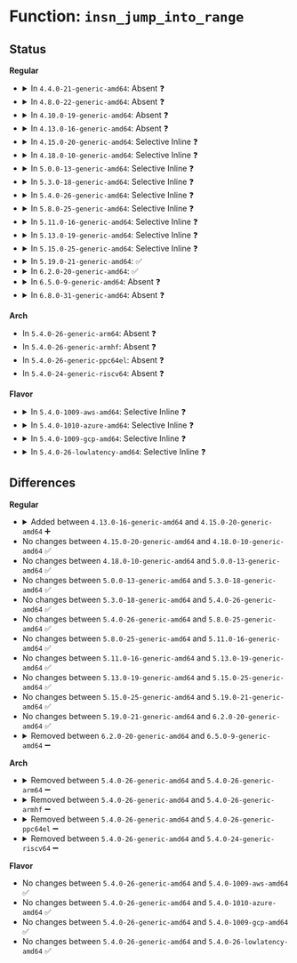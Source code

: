 # Function: <code>insn_jump_into_range</code>

## Status
<b>Regular</b>
<ul>
<li>
<details>
<summary>In <code>4.4.0-21-generic-amd64</code>: Absent ❓</summary>

```json
{
  "name": "insn_jump_into_range",
  "collision_type": "Unique Static",
  "inline_type": "Full",
  "funcs": [
    {
      "addr": 18446744071579238605,
      "name": "insn_jump_into_range",
      "external": false,
      "loc": "arch/x86/kernel/kprobes/opt.c:202",
      "file": "arch/x86/kernel/kprobes/opt.c",
      "inline": "not declared, inlined",
      "caller_inline": [
        "arch/x86/kernel/kprobes/opt.c:can_optimize"
      ],
      "caller_func": []
    }
  ],
  "symbols": []
}
```
</details>
</li>
<li>
<details>
<summary>In <code>4.8.0-22-generic-amd64</code>: Absent ❓</summary>

```json
{
  "name": "insn_jump_into_range",
  "collision_type": "Unique Static",
  "inline_type": "Full",
  "funcs": [
    {
      "addr": 18446744071579238093,
      "name": "insn_jump_into_range",
      "external": false,
      "loc": "arch/x86/kernel/kprobes/opt.c:203",
      "file": "arch/x86/kernel/kprobes/opt.c",
      "inline": "not declared, inlined",
      "caller_inline": [
        "arch/x86/kernel/kprobes/opt.c:can_optimize"
      ],
      "caller_func": []
    }
  ],
  "symbols": []
}
```
</details>
</li>
<li>
<details>
<summary>In <code>4.10.0-19-generic-amd64</code>: Absent ❓</summary>

```json
{
  "name": "insn_jump_into_range",
  "collision_type": "Unique Static",
  "inline_type": "Full",
  "funcs": [
    {
      "addr": 18446744071579250541,
      "name": "insn_jump_into_range",
      "external": false,
      "loc": "arch/x86/kernel/kprobes/opt.c:203",
      "file": "arch/x86/kernel/kprobes/opt.c",
      "inline": "not declared, inlined",
      "caller_inline": [
        "arch/x86/kernel/kprobes/opt.c:can_optimize"
      ],
      "caller_func": []
    }
  ],
  "symbols": []
}
```
</details>
</li>
<li>
<details>
<summary>In <code>4.13.0-16-generic-amd64</code>: Absent ❓</summary>

```json
{
  "name": "insn_jump_into_range",
  "collision_type": "Unique Static",
  "inline_type": "Full",
  "funcs": [
    {
      "addr": 18446744071579246518,
      "name": "insn_jump_into_range",
      "external": false,
      "loc": "arch/x86/kernel/kprobes/opt.c:215",
      "file": "arch/x86/kernel/kprobes/opt.c",
      "inline": "not declared, inlined",
      "caller_inline": [
        "arch/x86/kernel/kprobes/opt.c:can_optimize"
      ],
      "caller_func": []
    }
  ],
  "symbols": []
}
```
</details>
</li>
<li>
<details>
<summary>In <code>4.15.0-20-generic-amd64</code>: Selective Inline ❓</summary>

```c
int insn_jump_into_range(struct insn * insn, long unsigned int start, int len)
```

```json
{
  "name": "insn_jump_into_range",
  "collision_type": "Unique Static",
  "inline_type": "Selective",
  "funcs": [
    {
      "addr": 18446744071579262784,
      "name": "insn_jump_into_range",
      "external": false,
      "loc": "arch/x86/kernel/kprobes/opt.c:215",
      "file": "arch/x86/kernel/kprobes/opt.c",
      "inline": "not declared, inlined",
      "caller_inline": [],
      "caller_func": [
        "arch/x86/kernel/kprobes/opt.c:can_optimize",
        "arch/x86/kernel/kprobes/opt.c:can_optimize"
      ]
    }
  ],
  "symbols": [
    {
      "addr": 18446744071579262784,
      "name": "insn_jump_into_range",
      "section": ".text",
      "bind": "STB_LOCAL",
      "size": 93
    }
  ]
}
```
</details>
</li>
<li>
<details>
<summary>In <code>4.18.0-10-generic-amd64</code>: Selective Inline ❓</summary>

```c
int insn_jump_into_range(struct insn * insn, long unsigned int start, int len)
```

```json
{
  "name": "insn_jump_into_range",
  "collision_type": "Unique Static",
  "inline_type": "Selective",
  "funcs": [
    {
      "addr": 18446744071579273984,
      "name": "insn_jump_into_range",
      "external": false,
      "loc": "arch/x86/kernel/kprobes/opt.c:215",
      "file": "arch/x86/kernel/kprobes/opt.c",
      "inline": "not declared, inlined",
      "caller_inline": [],
      "caller_func": [
        "arch/x86/kernel/kprobes/opt.c:can_optimize",
        "arch/x86/kernel/kprobes/opt.c:can_optimize"
      ]
    }
  ],
  "symbols": [
    {
      "addr": 18446744071579273984,
      "name": "insn_jump_into_range",
      "section": ".text",
      "bind": "STB_LOCAL",
      "size": 91
    }
  ]
}
```
</details>
</li>
<li>
<details>
<summary>In <code>5.0.0-13-generic-amd64</code>: Selective Inline ❓</summary>

```c
int insn_jump_into_range(struct insn * insn, long unsigned int start, int len)
```

```json
{
  "name": "insn_jump_into_range",
  "collision_type": "Unique Static",
  "inline_type": "Selective",
  "funcs": [
    {
      "addr": 18446744071579297984,
      "name": "insn_jump_into_range",
      "external": false,
      "loc": "arch/x86/kernel/kprobes/opt.c:220",
      "file": "arch/x86/kernel/kprobes/opt.c",
      "inline": "not declared, inlined",
      "caller_inline": [],
      "caller_func": [
        "arch/x86/kernel/kprobes/opt.c:can_optimize",
        "arch/x86/kernel/kprobes/opt.c:can_optimize"
      ]
    }
  ],
  "symbols": [
    {
      "addr": 18446744071579297984,
      "name": "insn_jump_into_range",
      "section": ".text",
      "bind": "STB_LOCAL",
      "size": 91
    }
  ]
}
```
</details>
</li>
<li>
<details>
<summary>In <code>5.3.0-18-generic-amd64</code>: Selective Inline ❓</summary>

```c
int insn_jump_into_range(struct insn * insn, long unsigned int start, int len)
```

```json
{
  "name": "insn_jump_into_range",
  "collision_type": "Unique Static",
  "inline_type": "Selective",
  "funcs": [
    {
      "addr": 18446744071579314480,
      "name": "insn_jump_into_range",
      "external": false,
      "loc": "arch/x86/kernel/kprobes/opt.c:206",
      "file": "arch/x86/kernel/kprobes/opt.c",
      "inline": "not declared, inlined",
      "caller_inline": [],
      "caller_func": [
        "arch/x86/kernel/kprobes/opt.c:can_optimize",
        "arch/x86/kernel/kprobes/opt.c:can_optimize"
      ]
    }
  ],
  "symbols": [
    {
      "addr": 18446744071579314480,
      "name": "insn_jump_into_range",
      "section": ".text",
      "bind": "STB_LOCAL",
      "size": 113
    }
  ]
}
```
</details>
</li>
<li>
<details>
<summary>In <code>5.4.0-26-generic-amd64</code>: Selective Inline ❓</summary>

```c
int insn_jump_into_range(struct insn * insn, long unsigned int start, int len)
```

```json
{
  "name": "insn_jump_into_range",
  "collision_type": "Unique Static",
  "inline_type": "Selective",
  "funcs": [
    {
      "addr": 18446744071579318560,
      "name": "insn_jump_into_range",
      "external": false,
      "loc": "arch/x86/kernel/kprobes/opt.c:206",
      "file": "arch/x86/kernel/kprobes/opt.c",
      "inline": "not declared, inlined",
      "caller_inline": [],
      "caller_func": [
        "arch/x86/kernel/kprobes/opt.c:can_optimize",
        "arch/x86/kernel/kprobes/opt.c:can_optimize"
      ]
    }
  ],
  "symbols": [
    {
      "addr": 18446744071579318560,
      "name": "insn_jump_into_range",
      "section": ".text",
      "bind": "STB_LOCAL",
      "size": 113
    }
  ]
}
```
</details>
</li>
<li>
<details>
<summary>In <code>5.8.0-25-generic-amd64</code>: Selective Inline ❓</summary>

```c
int insn_jump_into_range(struct insn * insn, long unsigned int start, int len)
```

```json
{
  "name": "insn_jump_into_range",
  "collision_type": "Unique Static",
  "inline_type": "Selective",
  "funcs": [
    {
      "addr": 18446744071579347744,
      "name": "insn_jump_into_range",
      "external": false,
      "loc": "arch/x86/kernel/kprobes/opt.c:227",
      "file": "arch/x86/kernel/kprobes/opt.c",
      "inline": "not declared, inlined",
      "caller_inline": [],
      "caller_func": [
        "arch/x86/kernel/kprobes/opt.c:can_optimize",
        "arch/x86/kernel/kprobes/opt.c:can_optimize"
      ]
    }
  ],
  "symbols": [
    {
      "addr": 18446744071579347744,
      "name": "insn_jump_into_range",
      "section": ".text",
      "bind": "STB_LOCAL",
      "size": 113
    }
  ]
}
```
</details>
</li>
<li>
<details>
<summary>In <code>5.11.0-16-generic-amd64</code>: Selective Inline ❓</summary>

```c
int insn_jump_into_range(struct insn * insn, long unsigned int start, int len)
```

```json
{
  "name": "insn_jump_into_range",
  "collision_type": "Unique Static",
  "inline_type": "Selective",
  "funcs": [
    {
      "addr": 18446744071579347120,
      "name": "insn_jump_into_range",
      "external": false,
      "loc": "arch/x86/kernel/kprobes/opt.c:229",
      "file": "arch/x86/kernel/kprobes/opt.c",
      "inline": "not declared, inlined",
      "caller_inline": [],
      "caller_func": [
        "arch/x86/kernel/kprobes/opt.c:can_optimize",
        "arch/x86/kernel/kprobes/opt.c:can_optimize"
      ]
    }
  ],
  "symbols": [
    {
      "addr": 18446744071579347120,
      "name": "insn_jump_into_range",
      "section": ".text",
      "bind": "STB_LOCAL",
      "size": 113
    }
  ]
}
```
</details>
</li>
<li>
<details>
<summary>In <code>5.13.0-19-generic-amd64</code>: Selective Inline ❓</summary>

```c
int insn_jump_into_range(struct insn * insn, long unsigned int start, int len)
```

```json
{
  "name": "insn_jump_into_range",
  "collision_type": "Unique Static",
  "inline_type": "Selective",
  "funcs": [
    {
      "addr": 18446744071579351728,
      "name": "insn_jump_into_range",
      "external": false,
      "loc": "arch/x86/kernel/kprobes/opt.c:229",
      "file": "arch/x86/kernel/kprobes/opt.c",
      "inline": "not declared, inlined",
      "caller_inline": [],
      "caller_func": [
        "arch/x86/kernel/kprobes/opt.c:can_optimize",
        "arch/x86/kernel/kprobes/opt.c:can_optimize"
      ]
    }
  ],
  "symbols": [
    {
      "addr": 18446744071579351728,
      "name": "insn_jump_into_range",
      "section": ".text",
      "bind": "STB_LOCAL",
      "size": 93
    }
  ]
}
```
</details>
</li>
<li>
<details>
<summary>In <code>5.15.0-25-generic-amd64</code>: Selective Inline ❓</summary>

```c
int insn_jump_into_range(struct insn * insn, long unsigned int start, int len)
```

```json
{
  "name": "insn_jump_into_range",
  "collision_type": "Unique Static",
  "inline_type": "Selective",
  "funcs": [
    {
      "addr": 18446744071579409440,
      "name": "insn_jump_into_range",
      "external": false,
      "loc": "arch/x86/kernel/kprobes/opt.c:229",
      "file": "arch/x86/kernel/kprobes/opt.c",
      "inline": "not declared, inlined",
      "caller_inline": [],
      "caller_func": [
        "arch/x86/kernel/kprobes/opt.c:can_optimize",
        "arch/x86/kernel/kprobes/opt.c:can_optimize"
      ]
    }
  ],
  "symbols": [
    {
      "addr": 18446744071579409440,
      "name": "insn_jump_into_range",
      "section": ".text",
      "bind": "STB_LOCAL",
      "size": 93
    }
  ]
}
```
</details>
</li>
<li>
<details>
<summary>In <code>5.19.0-21-generic-amd64</code>: ✅</summary>

```c
int insn_jump_into_range(struct insn * insn, long unsigned int start, int len)
```

```json
{
  "name": "insn_jump_into_range",
  "collision_type": "Unique Static",
  "inline_type": "No",
  "funcs": [
    {
      "addr": 18446744071579475504,
      "name": "insn_jump_into_range",
      "external": false,
      "loc": "arch/x86/kernel/kprobes/opt.c:236",
      "file": "arch/x86/kernel/kprobes/opt.c",
      "inline": "seen, unknown",
      "caller_inline": [],
      "caller_func": [
        "arch/x86/kernel/kprobes/opt.c:can_optimize",
        "arch/x86/kernel/kprobes/opt.c:can_optimize"
      ]
    }
  ],
  "symbols": [
    {
      "addr": 18446744071579475504,
      "name": "insn_jump_into_range",
      "section": ".text",
      "bind": "STB_LOCAL",
      "size": 121
    }
  ]
}
```
</details>
</li>
<li>
<details>
<summary>In <code>6.2.0-20-generic-amd64</code>: ✅</summary>

```c
int insn_jump_into_range(struct insn * insn, long unsigned int start, int len)
```

```json
{
  "name": "insn_jump_into_range",
  "collision_type": "Unique Static",
  "inline_type": "No",
  "funcs": [
    {
      "addr": 18446744071579568064,
      "name": "insn_jump_into_range",
      "external": false,
      "loc": "arch/x86/kernel/kprobes/opt.c:237",
      "file": "arch/x86/kernel/kprobes/opt.c",
      "inline": "seen, unknown",
      "caller_inline": [],
      "caller_func": [
        "arch/x86/kernel/kprobes/opt.c:can_optimize",
        "arch/x86/kernel/kprobes/opt.c:can_optimize"
      ]
    }
  ],
  "symbols": [
    {
      "addr": 18446744071579568064,
      "name": "insn_jump_into_range",
      "section": ".text",
      "bind": "STB_LOCAL",
      "size": 121
    }
  ]
}
```
</details>
</li>
<li>
<details>
<summary>In <code>6.5.0-9-generic-amd64</code>: Absent ❓</summary>

```json
{
  "name": "insn_jump_into_range",
  "collision_type": "Unique Static",
  "inline_type": "Full",
  "funcs": [
    {
      "addr": 18446744071579581381,
      "name": "insn_jump_into_range",
      "external": false,
      "loc": "arch/x86/kernel/kprobes/opt.c:237",
      "file": "arch/x86/kernel/kprobes/opt.c",
      "inline": "not declared, inlined",
      "caller_inline": [
        "arch/x86/kernel/kprobes/opt.c:can_optimize"
      ],
      "caller_func": []
    }
  ],
  "symbols": []
}
```
</details>
</li>
<li>
<details>
<summary>In <code>6.8.0-31-generic-amd64</code>: Absent ❓</summary>

```json
{
  "name": "insn_jump_into_range",
  "collision_type": "Unique Static",
  "inline_type": "Full",
  "funcs": [
    {
      "addr": 18446744071579611173,
      "name": "insn_jump_into_range",
      "external": false,
      "loc": "arch/x86/kernel/kprobes/opt.c:237",
      "file": "arch/x86/kernel/kprobes/opt.c",
      "inline": "not declared, inlined",
      "caller_inline": [
        "arch/x86/kernel/kprobes/opt.c:can_optimize"
      ],
      "caller_func": []
    }
  ],
  "symbols": []
}
```
</details>
</li>
</ul>
<b>Arch</b>
<ul>
<li>
In <code>5.4.0-26-generic-arm64</code>: Absent ❓
</li>
<li>
In <code>5.4.0-26-generic-armhf</code>: Absent ❓
</li>
<li>
In <code>5.4.0-26-generic-ppc64el</code>: Absent ❓
</li>
<li>
In <code>5.4.0-24-generic-riscv64</code>: Absent ❓
</li>
</ul>
<b>Flavor</b>
<ul>
<li>
<details>
<summary>In <code>5.4.0-1009-aws-amd64</code>: Selective Inline ❓</summary>

```c
int insn_jump_into_range(struct insn * insn, long unsigned int start, int len)
```

```json
{
  "name": "insn_jump_into_range",
  "collision_type": "Unique Static",
  "inline_type": "Selective",
  "funcs": [
    {
      "addr": 18446744071579314464,
      "name": "insn_jump_into_range",
      "external": false,
      "loc": "arch/x86/kernel/kprobes/opt.c:206",
      "file": "arch/x86/kernel/kprobes/opt.c",
      "inline": "not declared, inlined",
      "caller_inline": [],
      "caller_func": [
        "arch/x86/kernel/kprobes/opt.c:can_optimize",
        "arch/x86/kernel/kprobes/opt.c:can_optimize"
      ]
    }
  ],
  "symbols": [
    {
      "addr": 18446744071579314464,
      "name": "insn_jump_into_range",
      "section": ".text",
      "bind": "STB_LOCAL",
      "size": 113
    }
  ]
}
```
</details>
</li>
<li>
<details>
<summary>In <code>5.4.0-1010-azure-amd64</code>: Selective Inline ❓</summary>

```c
int insn_jump_into_range(struct insn * insn, long unsigned int start, int len)
```

```json
{
  "name": "insn_jump_into_range",
  "collision_type": "Unique Static",
  "inline_type": "Selective",
  "funcs": [
    {
      "addr": 18446744071579249056,
      "name": "insn_jump_into_range",
      "external": false,
      "loc": "arch/x86/kernel/kprobes/opt.c:206",
      "file": "arch/x86/kernel/kprobes/opt.c",
      "inline": "not declared, inlined",
      "caller_inline": [],
      "caller_func": [
        "arch/x86/kernel/kprobes/opt.c:can_optimize",
        "arch/x86/kernel/kprobes/opt.c:can_optimize"
      ]
    }
  ],
  "symbols": [
    {
      "addr": 18446744071579249056,
      "name": "insn_jump_into_range",
      "section": ".text",
      "bind": "STB_LOCAL",
      "size": 113
    }
  ]
}
```
</details>
</li>
<li>
<details>
<summary>In <code>5.4.0-1009-gcp-amd64</code>: Selective Inline ❓</summary>

```c
int insn_jump_into_range(struct insn * insn, long unsigned int start, int len)
```

```json
{
  "name": "insn_jump_into_range",
  "collision_type": "Unique Static",
  "inline_type": "Selective",
  "funcs": [
    {
      "addr": 18446744071579314384,
      "name": "insn_jump_into_range",
      "external": false,
      "loc": "arch/x86/kernel/kprobes/opt.c:206",
      "file": "arch/x86/kernel/kprobes/opt.c",
      "inline": "not declared, inlined",
      "caller_inline": [],
      "caller_func": [
        "arch/x86/kernel/kprobes/opt.c:can_optimize",
        "arch/x86/kernel/kprobes/opt.c:can_optimize"
      ]
    }
  ],
  "symbols": [
    {
      "addr": 18446744071579314384,
      "name": "insn_jump_into_range",
      "section": ".text",
      "bind": "STB_LOCAL",
      "size": 113
    }
  ]
}
```
</details>
</li>
<li>
<details>
<summary>In <code>5.4.0-26-lowlatency-amd64</code>: Selective Inline ❓</summary>

```c
int insn_jump_into_range(struct insn * insn, long unsigned int start, int len)
```

```json
{
  "name": "insn_jump_into_range",
  "collision_type": "Unique Static",
  "inline_type": "Selective",
  "funcs": [
    {
      "addr": 18446744071579322656,
      "name": "insn_jump_into_range",
      "external": false,
      "loc": "arch/x86/kernel/kprobes/opt.c:206",
      "file": "arch/x86/kernel/kprobes/opt.c",
      "inline": "not declared, inlined",
      "caller_inline": [],
      "caller_func": [
        "arch/x86/kernel/kprobes/opt.c:can_optimize",
        "arch/x86/kernel/kprobes/opt.c:can_optimize"
      ]
    }
  ],
  "symbols": [
    {
      "addr": 18446744071579322656,
      "name": "insn_jump_into_range",
      "section": ".text",
      "bind": "STB_LOCAL",
      "size": 113
    }
  ]
}
```
</details>
</li>
</ul>

## Differences
<b>Regular</b>
<ul>
<li>
<details>
<summary>Added between <code>4.13.0-16-generic-amd64</code> and <code>4.15.0-20-generic-amd64</code> ➕</summary>

```c
int insn_jump_into_range(struct insn * insn, long unsigned int start, int len)
```
</details>
</li>
<li>
No changes between <code>4.15.0-20-generic-amd64</code> and <code>4.18.0-10-generic-amd64</code> ✅
</li>
<li>
No changes between <code>4.18.0-10-generic-amd64</code> and <code>5.0.0-13-generic-amd64</code> ✅
</li>
<li>
No changes between <code>5.0.0-13-generic-amd64</code> and <code>5.3.0-18-generic-amd64</code> ✅
</li>
<li>
No changes between <code>5.3.0-18-generic-amd64</code> and <code>5.4.0-26-generic-amd64</code> ✅
</li>
<li>
No changes between <code>5.4.0-26-generic-amd64</code> and <code>5.8.0-25-generic-amd64</code> ✅
</li>
<li>
No changes between <code>5.8.0-25-generic-amd64</code> and <code>5.11.0-16-generic-amd64</code> ✅
</li>
<li>
No changes between <code>5.11.0-16-generic-amd64</code> and <code>5.13.0-19-generic-amd64</code> ✅
</li>
<li>
No changes between <code>5.13.0-19-generic-amd64</code> and <code>5.15.0-25-generic-amd64</code> ✅
</li>
<li>
No changes between <code>5.15.0-25-generic-amd64</code> and <code>5.19.0-21-generic-amd64</code> ✅
</li>
<li>
No changes between <code>5.19.0-21-generic-amd64</code> and <code>6.2.0-20-generic-amd64</code> ✅
</li>
<li>
<details>
<summary>Removed between <code>6.2.0-20-generic-amd64</code> and <code>6.5.0-9-generic-amd64</code> ➖</summary>

```c
int insn_jump_into_range(struct insn * insn, long unsigned int start, int len)
```
</details>
</li>
</ul>
<b>Arch</b>
<ul>
<li>
<details>
<summary>Removed between <code>5.4.0-26-generic-amd64</code> and <code>5.4.0-26-generic-arm64</code> ➖</summary>

```c
int insn_jump_into_range(struct insn * insn, long unsigned int start, int len)
```
</details>
</li>
<li>
<details>
<summary>Removed between <code>5.4.0-26-generic-amd64</code> and <code>5.4.0-26-generic-armhf</code> ➖</summary>

```c
int insn_jump_into_range(struct insn * insn, long unsigned int start, int len)
```
</details>
</li>
<li>
<details>
<summary>Removed between <code>5.4.0-26-generic-amd64</code> and <code>5.4.0-26-generic-ppc64el</code> ➖</summary>

```c
int insn_jump_into_range(struct insn * insn, long unsigned int start, int len)
```
</details>
</li>
<li>
<details>
<summary>Removed between <code>5.4.0-26-generic-amd64</code> and <code>5.4.0-24-generic-riscv64</code> ➖</summary>

```c
int insn_jump_into_range(struct insn * insn, long unsigned int start, int len)
```
</details>
</li>
</ul>
<b>Flavor</b>
<ul>
<li>
No changes between <code>5.4.0-26-generic-amd64</code> and <code>5.4.0-1009-aws-amd64</code> ✅
</li>
<li>
No changes between <code>5.4.0-26-generic-amd64</code> and <code>5.4.0-1010-azure-amd64</code> ✅
</li>
<li>
No changes between <code>5.4.0-26-generic-amd64</code> and <code>5.4.0-1009-gcp-amd64</code> ✅
</li>
<li>
No changes between <code>5.4.0-26-generic-amd64</code> and <code>5.4.0-26-lowlatency-amd64</code> ✅
</li>
</ul>
